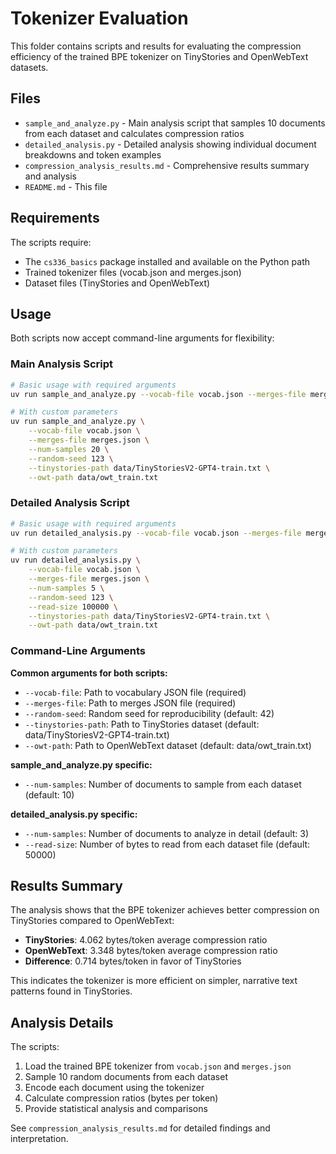 # Tokenizer Evaluation

This folder contains scripts and results for evaluating the compression efficiency of the trained BPE tokenizer on TinyStories and OpenWebText datasets.

## Files

- `sample_and_analyze.py` - Main analysis script that samples 10 documents from each dataset and calculates compression ratios
- `detailed_analysis.py` - Detailed analysis showing individual document breakdowns and token examples
- `compression_analysis_results.md` - Comprehensive results summary and analysis
- `README.md` - This file

## Requirements

The scripts require:
- The `cs336_basics` package installed and available on the Python path
- Trained tokenizer files (vocab.json and merges.json)
- Dataset files (TinyStories and OpenWebText)

## Usage

Both scripts now accept command-line arguments for flexibility:

### Main Analysis Script

```bash
# Basic usage with required arguments
uv run sample_and_analyze.py --vocab-file vocab.json --merges-file merges.json

# With custom parameters
uv run sample_and_analyze.py \
    --vocab-file vocab.json \
    --merges-file merges.json \
    --num-samples 20 \
    --random-seed 123 \
    --tinystories-path data/TinyStoriesV2-GPT4-train.txt \
    --owt-path data/owt_train.txt
```

### Detailed Analysis Script

```bash
# Basic usage with required arguments
uv run detailed_analysis.py --vocab-file vocab.json --merges-file merges.json

# With custom parameters
uv run detailed_analysis.py \
    --vocab-file vocab.json \
    --merges-file merges.json \
    --num-samples 5 \
    --random-seed 123 \
    --read-size 100000 \
    --tinystories-path data/TinyStoriesV2-GPT4-train.txt \
    --owt-path data/owt_train.txt
```

### Command-Line Arguments

**Common arguments for both scripts:**
- `--vocab-file`: Path to vocabulary JSON file (required)
- `--merges-file`: Path to merges JSON file (required)
- `--random-seed`: Random seed for reproducibility (default: 42)
- `--tinystories-path`: Path to TinyStories dataset (default: data/TinyStoriesV2-GPT4-train.txt)
- `--owt-path`: Path to OpenWebText dataset (default: data/owt_train.txt)

**sample_and_analyze.py specific:**
- `--num-samples`: Number of documents to sample from each dataset (default: 10)

**detailed_analysis.py specific:**
- `--num-samples`: Number of documents to analyze in detail (default: 3)
- `--read-size`: Number of bytes to read from each dataset file (default: 50000)

## Results Summary

The analysis shows that the BPE tokenizer achieves better compression on TinyStories compared to OpenWebText:

- **TinyStories**: 4.062 bytes/token average compression ratio
- **OpenWebText**: 3.348 bytes/token average compression ratio
- **Difference**: 0.714 bytes/token in favor of TinyStories

This indicates the tokenizer is more efficient on simpler, narrative text patterns found in TinyStories.

## Analysis Details

The scripts:
1. Load the trained BPE tokenizer from `vocab.json` and `merges.json`
2. Sample 10 random documents from each dataset
3. Encode each document using the tokenizer
4. Calculate compression ratios (bytes per token)
5. Provide statistical analysis and comparisons

See `compression_analysis_results.md` for detailed findings and interpretation.
